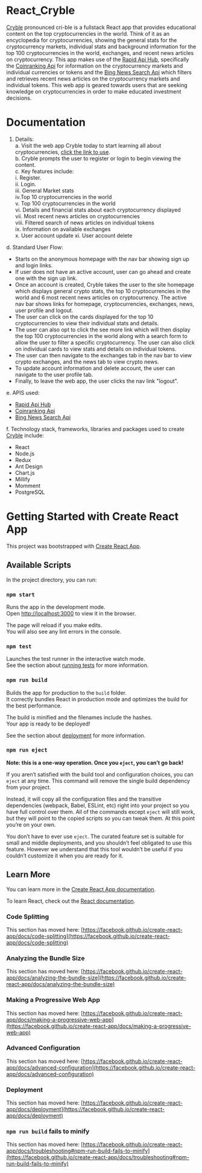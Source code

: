 # React_Cryble
[Cryble](https://danieluyo-cryble.surge.sh) pronounced cri-ble is a fullstack React app that provides educational content on the top cryptocurrencies in the world. Think of it as an encyclopedia for cryptocurrencies, showing the general stats for the cryptocurrency markets, individual stats and background information for the top 100 cryptocurrencies in the world, exchanges, and recent news articles on cryptocurrency. This app makes use of the [Rapid Api Hub](https://rapidapi.com/hub), specifically the [Coinranking Api](https://rapidapi.com/Coinranking/api/coinranking1/) for information on the cryptocurrency markets and individual currencies or tokens and the [Bing News Search Api](https://rapidapi.com/microsoft-azure-org-microsoft-cognitive-services/api/bing-news-search1/) which filters and retrieves recent news articles on the cryptocurrency markets and individual tokens. This web app is geared towards users that are seeking knowledge on cryptocurrencies in order to make educated investment decisions.



# Documentation
1. Details:  
a. Visit the web app Cryble today to start learning all about cryptocurrencies, [click the link to use](https://danieluyo-cryble.surge.sh).  
b. Cryble prompts the user to register or login to begin viewing the content.  
c. Key features include:    
  i. Register.   
  ii. Login.   
 iii. General Market stats  
 iv.Top 10 cryptocurrencies in the world   
 v. Top 100 cryptocurrencies in the world  
 vi. Details and financial stats about each cryptocurrency displayed  
 vii. Most recent news articles on cryptocurrencies  
 viii. Filtered search of news articles on individual tokens   
 ix. Information on available exchanges    
 x. User account update
 xi. User account delete  
 
d. Standard User Flow:  
 - Starts on the anonymous homepage with the nav bar showing sign up and login links.  
 - If user does not have an active account, user can go ahead and create one with the sign up link.  
 - Once an account is created, Cryble takes the user to the site homepage which displays general crypto stats, the top 10 cryptocurrencies in the world and 6 most recent news articles on cryptocurrency. The active nav bar shows links for homepage, cryptocurrencies, exchanges, news, user profile and logout.
 - The user can click on the cards displayed for the top 10 cryptocurrencies to view their individual stats and details.  
 - The user can also opt to click the see more link which will then display the top 100 cryptocurrencies in the world along with a search form to allow the user to filter a specific cryptocurrency. The user can also click on individual cards to view stats and details on individual tokens. 
 - The user can then navigate to the exchanges tab in the nav bar to view crypto exchanges, and the news tab to view crypto news. 
 - To update account information and delete account, the user can navigate to the user profile tab.
 - Finally, to leave the web app, the user clicks the nav link "logout".
 
 
e. APIS used:  
 - [Rapid Api Hub](https://rapidapi.com/hub)
 - [Coinranking Api](https://rapidapi.com/Coinranking/api/coinranking1/)  
 - [Bing News Search Api](https://rapidapi.com/microsoft-azure-org-microsoft-cognitive-services/api/bing-news-search1/)

f. Technology stack, frameworks, libraries and packages  used to create [Cryble](https://danieluyo-cryble.surge.sh) include:  
 - React 
 - Node.js 
 - Redux 
 - Ant Design 
 - Chart.js 
 - Millify 
 - Momment 
 - PostgreSQL  




# Getting Started with Create React App

This project was bootstrapped with [Create React App](https://github.com/facebook/create-react-app).

## Available Scripts

In the project directory, you can run:

### `npm start`

Runs the app in the development mode.\
Open [http://localhost:3000](http://localhost:3000) to view it in the browser.

The page will reload if you make edits.\
You will also see any lint errors in the console.

### `npm test`

Launches the test runner in the interactive watch mode.\
See the section about [running tests](https://facebook.github.io/create-react-app/docs/running-tests) for more information.

### `npm run build`

Builds the app for production to the `build` folder.\
It correctly bundles React in production mode and optimizes the build for the best performance.

The build is minified and the filenames include the hashes.\
Your app is ready to be deployed!

See the section about [deployment](https://facebook.github.io/create-react-app/docs/deployment) for more information.

### `npm run eject`

**Note: this is a one-way operation. Once you `eject`, you can’t go back!**

If you aren’t satisfied with the build tool and configuration choices, you can `eject` at any time. This command will remove the single build dependency from your project.

Instead, it will copy all the configuration files and the transitive dependencies (webpack, Babel, ESLint, etc) right into your project so you have full control over them. All of the commands except `eject` will still work, but they will point to the copied scripts so you can tweak them. At this point you’re on your own.

You don’t have to ever use `eject`. The curated feature set is suitable for small and middle deployments, and you shouldn’t feel obligated to use this feature. However we understand that this tool wouldn’t be useful if you couldn’t customize it when you are ready for it.

## Learn More

You can learn more in the [Create React App documentation](https://facebook.github.io/create-react-app/docs/getting-started).

To learn React, check out the [React documentation](https://reactjs.org/).

### Code Splitting

This section has moved here: [https://facebook.github.io/create-react-app/docs/code-splitting](https://facebook.github.io/create-react-app/docs/code-splitting)

### Analyzing the Bundle Size

This section has moved here: [https://facebook.github.io/create-react-app/docs/analyzing-the-bundle-size](https://facebook.github.io/create-react-app/docs/analyzing-the-bundle-size)

### Making a Progressive Web App

This section has moved here: [https://facebook.github.io/create-react-app/docs/making-a-progressive-web-app](https://facebook.github.io/create-react-app/docs/making-a-progressive-web-app)

### Advanced Configuration

This section has moved here: [https://facebook.github.io/create-react-app/docs/advanced-configuration](https://facebook.github.io/create-react-app/docs/advanced-configuration)

### Deployment

This section has moved here: [https://facebook.github.io/create-react-app/docs/deployment](https://facebook.github.io/create-react-app/docs/deployment)

### `npm run build` fails to minify

This section has moved here: [https://facebook.github.io/create-react-app/docs/troubleshooting#npm-run-build-fails-to-minify](https://facebook.github.io/create-react-app/docs/troubleshooting#npm-run-build-fails-to-minify)

